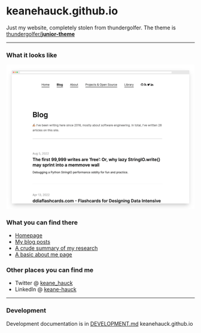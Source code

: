 # keanehauck.github.io

Just my website, completely stolen from thundergolfer. The theme is [thundergolfer/**junior-theme**](https://github.com/thundergolfer/junior-theme)

----

### What it looks like

![homepage preview](homepage-preview.png)

### What you can find there

* [Homepage](http://keanehauck.com/)
* [My blog posts](http://keanehauck.com/blog)
* [A crude summary of my research](http://keanehauck.com/research/)
* [A basic about me page](http://keanehauck.com/about/)

### Other places you can find me

* Twitter @ [keane_hauck](https://twitter.com/keane_hauck)
* LinkedIn @ [keane-hauck](https://www.linkedin.com/in/keane-hauck/)

----

### Development

Development documentation is in [DEVELOPMENT.md](DEVELOPMENT.md)
 keanehauck.github.io
